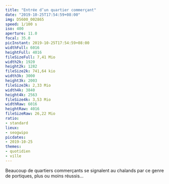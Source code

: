 ```yaml
---
title: "Entrée d’un quartier commerçant"
date: "2019-10-25T17:54:59+08:00"
img: D5600_002865
speed: 1/100 s
iso: 400
aperture: 11.0
focal: 35.0
picInstant: 2019-10-25T17:54:59+08:00
widthFull: 6016
heightFull: 4016
fileSizeFull: 7,41 Mio
width2k: 1920
height2k: 1282
fileSize2k: 741,64 kio
width3k: 3000
height3k: 2003
fileSize3k: 2,33 Mio
width4k: 3840
height4k: 2563
fileSize4k: 3,53 Mio
widthRaw: 6016
heightRaw: 4016
fileSizeRaw: 26,22 Mio
ratio:
- standard
lieux:
- seogwipo
picdates:
- 2019-10-25
themes:
- quotidien
- ville
---
```


Beaucoup de quartiers commerçants se signalent au chalands par ce genre de portiques, plus ou moins réussis…